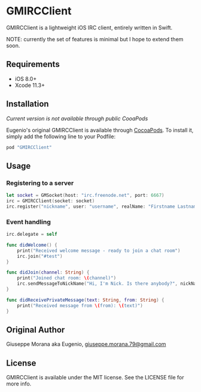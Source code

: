 # GMIRCClient

GMIRCClient is a lightweight iOS IRC client, entirely written in Swift.

NOTE: currently the set of features is minimal but I hope to extend them soon.

## Requirements

* iOS 8.0+
* Xcode 11.3+

## Installation

_Current version is not available through public CooaPods_

Eugenio's original GMIRCClient is available through [CocoaPods](http://cocoapods.org). To install
it, simply add the following line to your Podfile:

```ruby
pod "GMIRCClient"
```

## Usage

### Registering to a server

```swift
let socket = GMSocket(host: "irc.freenode.net", port: 6667)
irc = GMIRCClient(socket: socket)
irc.register("nickname", user: "username", realName: "Firstname Lastname")
```

### Event handling

```swift
irc.delegate = self

func didWelcome() {
    print("Received welcome message - ready to join a chat room")
    irc.join("#test")
}

func didJoin(channel: String) {
    print("Joined chat room: \(channel)")
    irc.sendMessageToNickName("Hi, I'm Nick. Is there anybody?", nickName: "Lela")
}

func didReceivePrivateMessage(text: String, from: String) {
    print("Received message from \(from): \(text)")
}
```

## Original Author

Giuseppe Morana aka Eugenio, giuseppe.morana.79@gmail.com

## License

GMIRCClient is available under the MIT license. See the LICENSE file for more info.

